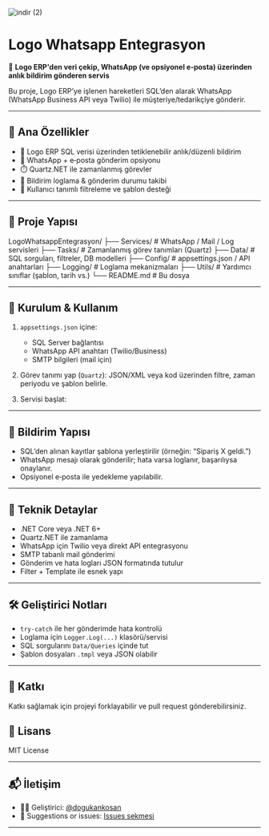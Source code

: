 
![indir (2)](https://github.com/user-attachments/assets/496e24a2-2e9f-4c53-be6d-cf2d44afbf0d)

# Logo Whatsapp Entegrasyon

📲 **Logo ERP'den veri çekip, WhatsApp (ve opsiyonel e‑posta) üzerinden anlık bildirim gönderen servis**

Bu proje, Logo ERP’ye işlenen hareketleri SQL’den alarak WhatsApp (WhatsApp Business API veya Twilio) ile müşteriye/tedarikçiye gönderir.

---

## 🚀 Ana Özellikler

- 🧠 Logo ERP SQL verisi üzerinden tetiklenebilir anlık/düzenli bildirim
- 🔁 WhatsApp + e‑posta gönderim opsiyonu
- ⏱️ Quartz.NET ile zamanlanmış görevler
- 🧾 Bildirim loglama & gönderim durumu takibi
- 🔐 Kullanıcı tanımlı filtreleme ve şablon desteği

---

## 📂 Proje Yapısı

LogoWhatsappEntegrasyon/
├── Services/ # WhatsApp / Mail / Log servisleri
├── Tasks/ # Zamanlanmış görev tanımları (Quartz)
├── Data/ # SQL sorguları, filtreler, DB modelleri
├── Config/ # appsettings.json / API anahtarları
├── Logging/ # Loglama mekanizmaları
├── Utils/ # Yardımcı sınıflar (şablon, tarih vs.)
└── README.md # Bu dosya

---

## 🔧 Kurulum & Kullanım

1. `appsettings.json` içine:
   - SQL Server bağlantısı
   - WhatsApp API anahtarı (Twilio/Business)
   - SMTP bilgileri (mail için)

2. Görev tanımı yap (`Quartz`):
   JSON/XML veya kod üzerinden filtre, zaman periyodu ve şablon belirle.

3. Servisi başlat:

---

## 📝 Bildirim Yapısı

- SQL’den alınan kayıtlar şablona yerleştirilir (örneğin: “Sipariş X geldi.”)
- WhatsApp mesajı olarak gönderilir; hata varsa loglanır, başarılıysa onaylanır.
- Opsiyonel e‑posta ile yedekleme yapılabilir.

---

## 🧪 Teknik Detaylar

- .NET Core veya .NET 6+
- Quartz.NET ile zamanlama
- WhatsApp için Twilio veya direkt API entegrasyonu
- SMTP tabanlı mail gönderimi
- Gönderim ve hata logları JSON formatında tutulur
- Filter + Template ile esnek yapı

---

## 🛠️ Geliştirici Notları

- `try‑catch` ile her gönderimde hata kontrolü
- Loglama için `Logger.Log(...)` klasörü/servisi
- SQL sorgularını `Data/Queries` içinde tut
- Şablon dosyaları `.tmpl` veya JSON olabilir

---

## 🤝 Katkı

Katkı sağlamak için projeyi forklayabilir ve pull request gönderebilirsiniz.
## 📄 Lisans

MIT License

---

## 📬 İletişim

- 👨‍💻 Geliştirici: [@dogukankosan](https://github.com/dogukankosan)  
- 🐞 Suggestions or issues: [Issues sekmesi](https://github.com/dogukankosan/LogoWhatsappEntegrasyon/issues)

---

